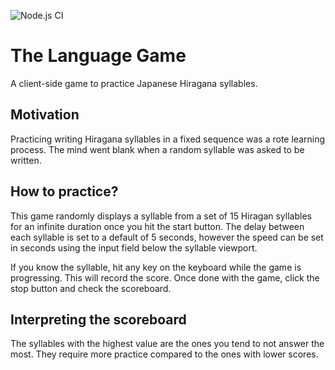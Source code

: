 ![Node.js CI](https://github.com/Sidsector9/the-language-game/workflows/Node.js%20CI/badge.svg)
# The Language Game
A client-side game to practice Japanese Hiragana syllables.

## Motivation
Practicing writing Hiragana syllables in a fixed sequence was a rote learning process. The mind went blank when a random syllable was asked to be written.

## How to practice?
This game randomly displays a syllable from a set of 15 Hiragan syllables for an infinite duration once you hit the start button.
The delay between each syllable is set to a default of 5 seconds, however the speed can be set in seconds using the input field below the syllable viewport.

If you know the syllable, hit any key on the keyboard while the game is progressing.
This will record the score. Once done with the game, click the stop button and check the scoreboard.

## Interpreting the scoreboard
The syllables with the highest value are the ones you tend to not answer the most.
They require more practice compared to the ones with lower scores.
